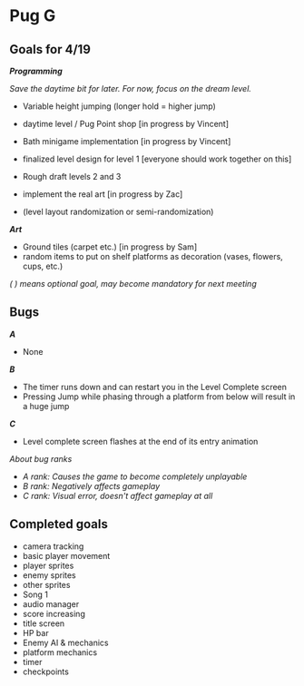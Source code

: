# Pug G

## Goals for 4/19
***Programming***

*Save the daytime bit for later. For now, focus on the dream level.*
- Variable height jumping (longer hold = higher jump)
- daytime level / Pug Point shop [in progress by Vincent]
- Bath minigame implementation [in progress by Vincent]
- finalized level design for level 1 [everyone should work together on this]
- Rough draft levels 2 and 3
- implement the real art [in progress by Zac]

- (level layout randomization or semi-randomization)

***Art***
- Ground tiles (carpet etc.) [in progress by Sam]
- random items to put on shelf platforms as decoration (vases, flowers, cups, etc.)

*( ) means optional goal, may become mandatory for next meeting*


## Bugs

***A***

- None

***B***

- The timer runs down and can restart you in the Level Complete screen
- Pressing Jump while phasing through a platform from below will result in a huge jump

***C***

- Level complete screen flashes at the end of its entry animation

*About bug ranks*
- *A rank: Causes the game to become completely unplayable*
- *B rank: Negatively affects gameplay*
- *C rank: Visual error, doesn't affect gameplay at all*

## Completed goals

- camera tracking
- basic player movement
- player sprites
- enemy sprites
- other sprites
- Song 1
- audio manager
- score increasing
- title screen
- HP bar
- Enemy AI & mechanics
- platform mechanics
- timer
- checkpoints
